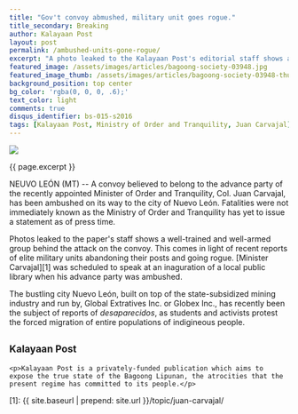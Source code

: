```yaml
---
title: "Gov't convoy abmushed, military unit goes rogue."
title_secondary: Breaking
author: Kalayaan Post
layout: post
permalink: /ambushed-units-gone-rogue/
excerpt: "A photo leaked to the Kalayaan Post's editorial staff shows a government convoy ambushed by well-armed individuals. No official statement from the Ministry of Order and Tranquility has been issued as of press time. (MT)"
featured_image: /assets/images/articles/bagoong-society-03948.jpg
featured_image_thumb: /assets/images/articles/bagoong-society-03948-thumb.jpg
background_position: top center
bg_color: 'rgba(0, 0, 0, .6);'
text_color: light
comments: true
disqus_identifier: bs-015-s2016
tags: [Kalayaan Post, Ministry of Order and Tranquility, Juan Carvajal]
---
```


<img src="{{ site.baseurl }}/assets/images/articles/bagoong-society-03948.jpg">
<p class="caption">{{ page.excerpt }}</p>

NEUVO LEÓN (MT) -- A convoy believed to belong to the advance party of the recently appointed Minister of Order and Tranquility, Col. Juan Carvajal, has been ambushed on its way to the city of Nuevo León. Fatalities were not immediately known as the Ministry of Order and Tranquility has yet to issue a statement as of press time.

Photos leaked to the paper's staff shows a well-trained and well-armed group behind the attack on the convoy. This comes in light of recent reports of elite military units abandoning their posts and going rogue. [Minister Carvajal][1] was scheduled to speak at an inaguration of a local public library when his advance party was ambushed.

The bustling city Nuevo León, built on top of the state-subsidized mining industry and run by, Global Extratives Inc. or Globex Inc., has recently been the subject of reports of _desaparecidos_, as students and activists protest the forced migration of entire populations of indigineous people.

<div class="panel">
	<h2><small>Kalayaan Post</small></h2>
	
	<p>Kalayaan Post is a privately-funded publication which aims to expose the true state of the Bagoong Lipunan, the atrocities that the present regime has committed to its people.</p>
</div>

[1]: {{ site.baseurl | prepend: site.url }}/topic/juan-carvajal/